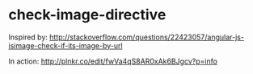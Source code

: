 # check-image-directive

Inspired by: http://stackoverflow.com/questions/22423057/angular-js-isimage-check-if-its-image-by-url

In action: http://plnkr.co/edit/fwVa4qS8AR0xAk6BJgcv?p=info
